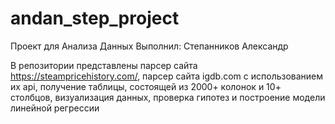 # andan_step_project
Проект для Анализа Данных
Выполнил: Степанников Александр

В репозитории представлены парсер сайта https://steampricehistory.com/, парсер сайта igdb.com с использованием их api, получение таблицы, состоящей из 2000+ колонок и 10+ столбцов, визуализация данных, проверка гипотез и построение модели линейной регрессии
